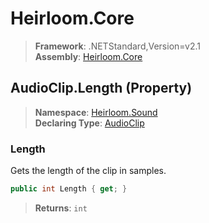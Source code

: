 # Heirloom.Core

> **Framework**: .NETStandard,Version=v2.1  
> **Assembly**: [Heirloom.Core][0]

## AudioClip.Length (Property)

> **Namespace**: [Heirloom.Sound][0]  
> **Declaring Type**: [AudioClip][1]

### Length

Gets the length of the clip in samples.

```cs
public int Length { get; }
```

> **Returns**: `int`

[0]: ../../../Heirloom.Core.md
[1]: ../AudioClip.md
